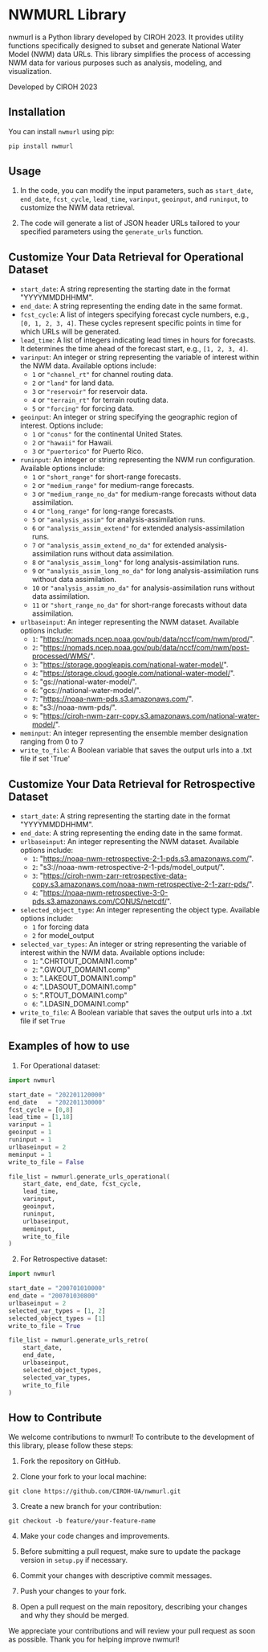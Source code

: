 # NWMURL Library

nwmurl is a Python library developed by CIROH 2023. It provides utility functions specifically designed to subset and generate National Water Model (NWM) data URLs. This library simplifies the process of accessing NWM data for various purposes such as analysis, modeling, and visualization.

Developed by CIROH 2023

## Installation

You can install `nwmurl` using pip:

```bash
pip install nwmurl
```

## Usage

1. In the code, you can modify the input parameters, such as `start_date`, `end_date`, `fcst_cycle`, `lead_time`, `varinput`, `geoinput`, and `runinput`, to customize the NWM data retrieval.

2. The code will generate a list of JSON header URLs tailored to your specified parameters using the `generate_urls` function.

## Customize Your Data Retrieval for Operational Dataset

- `start_date`: A string representing the starting date in the format "YYYYMMDDHHMM".
- `end_date`: A string representing the ending date in the same format.
- `fcst_cycle`: A list of integers specifying forecast cycle numbers, e.g., `[0, 1, 2, 3, 4]`. These cycles represent specific points in time for which URLs will be generated.
- `lead_time`: A list of integers indicating lead times in hours for forecasts. It determines the time ahead of the forecast start, e.g., `[1, 2, 3, 4]`.
- `varinput`: An integer or string representing the variable of interest within the NWM data. Available options include:
  - `1` or `"channel_rt"` for channel routing data.
  - `2` or `"land"` for land data.
  - `3` or `"reservoir"` for reservoir data.
  - `4` or `"terrain_rt"` for terrain routing data.
  - `5` or `"forcing"` for forcing data.
- `geoinput`: An integer or string specifying the geographic region of interest. Options include:
  - `1` or `"conus"` for the continental United States.
  - `2` or `"hawaii"` for Hawaii.
  - `3` or `"puertorico"` for Puerto Rico.
- `runinput`: An integer or string representing the NWM run configuration. Available options include:
  - `1` or `"short_range"` for short-range forecasts.
  - `2` or `"medium_range"` for medium-range forecasts.
  - `3` or `"medium_range_no_da"` for medium-range forecasts without data assimilation.
  - `4` or `"long_range"` for long-range forecasts.
  - `5` or `"analysis_assim"` for analysis-assimilation runs.
  - `6` or `"analysis_assim_extend"` for extended analysis-assimilation runs.
  - `7` or `"analysis_assim_extend_no_da"` for extended analysis-assimilation runs without data assimilation.
  - `8` or `"analysis_assim_long"` for long analysis-assimilation runs.
  - `9` or `"analysis_assim_long_no_da"` for long analysis-assimilation runs without data assimilation.
  - `10` or `"analysis_assim_no_da"` for analysis-assimilation runs without data assimilation.
  - `11` or `"short_range_no_da"` for short-range forecasts without data assimilation.
- `urlbaseinput`: An integer representing the NWM dataset. Available options include:
  - `1`: "https://nomads.ncep.noaa.gov/pub/data/nccf/com/nwm/prod/".
  - `2`: "https://nomads.ncep.noaa.gov/pub/data/nccf/com/nwm/post-processed/WMS/".
  - `3`: "https://storage.googleapis.com/national-water-model/".
  - `4`: "https://storage.cloud.google.com/national-water-model/".
  - `5`: "gs://national-water-model/".
  - `6`: "gcs://national-water-model/".
  - `7`: "https://noaa-nwm-pds.s3.amazonaws.com/".
  - `8`: "s3://noaa-nwm-pds/".
  - `9`: "https://ciroh-nwm-zarr-copy.s3.amazonaws.com/national-water-model/".
- `meminput`: An integer representing the ensemble member designation ranging from 0 to 7
- `write_to_file`: A Boolean variable that saves the output urls into a .txt file if set 'True'

## Customize Your Data Retrieval for Retrospective Dataset

- `start_date`: A string representing the starting date in the format "YYYYMMDDHHMM".
- `end_date`: A string representing the ending date in the same format.
- `urlbaseinput`: An integer representing the NWM dataset. Available options include:
  - `1`: "https://noaa-nwm-retrospective-2-1-pds.s3.amazonaws.com/".
  - `2`: "s3://noaa-nwm-retrospective-2-1-pds/model_output/".
  - `3`: "https://ciroh-nwm-zarr-retrospective-data-copy.s3.amazonaws.com/noaa-nwm-retrospective-2-1-zarr-pds/".
  - `4`: "https://noaa-nwm-retrospective-3-0-pds.s3.amazonaws.com/CONUS/netcdf/".
- `selected_object_type`: An integer representing the object type. Available options include:
  - `1` for forcing data
  - `2` for model_output
- `selected_var_types`: An integer or string representing the variable of interest within the NWM data. Available options include:
  - `1`: ".CHRTOUT_DOMAIN1.comp"
  - `2`: ".GWOUT_DOMAIN1.comp"
  - `3`: ".LAKEOUT_DOMAIN1.comp"
  - `4`: ".LDASOUT_DOMAIN1.comp"
  - `5`: ".RTOUT_DOMAIN1.comp"
  - `6`: ".LDASIN_DOMAIN1.comp"
- `write_to_file`: A Boolean variable that saves the output urls into a .txt file if set `True`

## Examples of how to use

1. For Operational dataset:

```python
import nwmurl

start_date = "202201120000"
end_date   = "202201130000"
fcst_cycle = [0,8]
lead_time = [1,18]
varinput = 1
geoinput = 1
runinput = 1
urlbaseinput = 2
meminput = 1
write_to_file = False

file_list = nwmurl.generate_urls_operational(
    start_date, end_date, fcst_cycle,
    lead_time,
    varinput,
    geoinput,
    runinput,
    urlbaseinput,
    meminput,
    write_to_file
)
```

2. For Retrospective dataset:

```python
import nwmurl

start_date = "200701010000"
end_date = "200701030800"
urlbaseinput = 2
selected_var_types = [1, 2]
selected_object_types = [1]
write_to_file = True

file_list = nwmurl.generate_urls_retro(
    start_date,
    end_date,
    urlbaseinput,
    selected_object_types,
    selected_var_types,
    write_to_file
)
```

## How to Contribute

We welcome contributions to nwmurl! To contribute to the development of this library, please follow these steps:

1. Fork the repository on GitHub.

2. Clone your fork to your local machine:

`git clone https://github.com/CIROH-UA/nwmurl.git`

3. Create a new branch for your contribution:

`git checkout -b feature/your-feature-name`

4. Make your code changes and improvements.

5. Before submitting a pull request, make sure to update the package version in `setup.py` if necessary.

6. Commit your changes with descriptive commit messages.

7. Push your changes to your fork.

8. Open a pull request on the main repository, describing your changes and why they should be merged.

We appreciate your contributions and will review your pull request as soon as possible. Thank you for helping improve nwmurl!